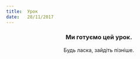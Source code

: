 ```yaml
---
title:  Урок
date:   28/11/2017
---
```


### <center>Ми готуємо цей урок.</center>
<center>Будь ласка, зайдіть пізніше.</center>